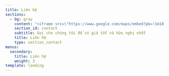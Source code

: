 ```yaml
---
title: Liên hệ
sections:
  - bg: gray
    content: "<iframe src=\"https://www.google.com/maps/embed?pb=!1m18!1m12!1m3!1d3724.868690050066!2d105.85159561403982!3d20.997900094209005!2m3!1f0!2f0!3f0!3m2!1i1024!2i768!4f13.1!3m3!1m2!1s0x3135ac0d22df0947%3A0xd92b174453bf15!2zTmfDtSAxNjQgLSBI4buTbmcgTWFpLCBRdeG7s25oIEzDtGksIEhhaSBCw6AgVHLGsG5nLCBIw6AgTuG7mWksIFZp4buHdCBOYW0!5e0!3m2!1svi!2s!4v1486899657667\"  frameborder=\"0\" style=\"border:0\" allowfullscreen></iframe>\t\t\t\t\t<iframe src=\"https://www.google.com/maps/embed?pb=!1m18!1m12!1m3!1d3724.868690050066!2d105.85159561403982!3d20.997900094209005!2m3!1f0!2f0!3f0!3m2!1i1024!2i768!4f13.1!3m3!1m2!1s0x3135ac0d22df0947%3A0xd92b174453bf15!2zTmfDtSAxNjQgLSBI4buTbmcgTWFpLCBRdeG7s25oIEzDtGksIEhhaSBCw6AgVHLGsG5nLCBIw6AgTuG7mWksIFZp4buHdCBOYW0!5e0!3m2!1svi!2s!4v1486899657667\"  frameborder=\"0\" style=\"border:0\" allowfullscreen></iframe>\n\n\n"
    section_id: contact
    subtitle: Gọi cho chúng tôi để có giá tốt và hữu nghị nhất
    title: Liên hệ
    type: section_contact
menus:
  secondary:
    title: Liên hệ
    weight: 3
template: landing
---
```


